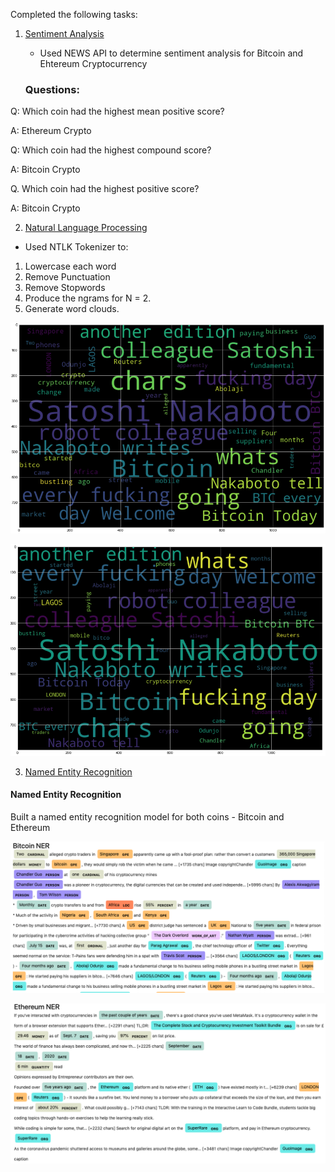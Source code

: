 Completed the following tasks:

1. [Sentiment Analysis](#Sentiment-Analysis)

   - Used NEWS API to determine sentiment analysis for Bitcoin and Ehtereum Cryptocurrency

   ### Questions:

Q: Which coin had the highest mean positive score?

A: Ethereum Crypto

Q: Which coin had the highest compound score?

A: Bitcoin Crypto

Q. Which coin had the highest positive score?

A: Bitcoin Crypto

2. [Natural Language Processing](#Natural-Language-Processing)

- Used NTLK Tokenizer to:

1. Lowercase each word
2. Remove Punctuation
3. Remove Stopwords
4. Produce the ngrams for N = 2.
5. Generate word clouds.

![Bitcoin Wordcloud](Images/bitcoin_wordcloud.png)

![Ethereum Wordcloud](Images/ethereum_wordcloud.png)

3. [Named Entity Recognition](#Named-Entity-Recognition)

#### Named Entity Recognition

Built a named entity recognition model for both coins - Bitcoin and Ethereum

![Bitcoin NER](Images/bitcoin_ner.png)

![Ethereum NER](Images/ethereum_ner.png)
